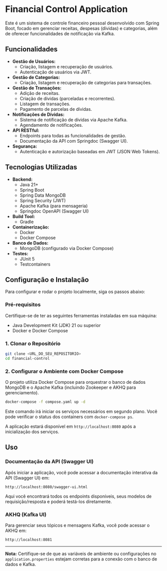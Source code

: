 # Financial Control Application

Este é um sistema de controle financeiro pessoal desenvolvido com Spring Boot, focado em gerenciar receitas, despesas (dívidas) e categorias, além de oferecer funcionalidades de notificação via Kafka.

## Funcionalidades

*   **Gestão de Usuários:**
    *   Criação, listagem e recuperação de usuários.
    *   Autenticação de usuários via JWT.
*   **Gestão de Categorias:**
    *   Criação, listagem e recuperação de categorias para transações.
*   **Gestão de Transações:**
    *   Adição de receitas.
    *   Criação de dívidas (parceladas e recorrentes).
    *   Listagem de transações.
    *   Pagamento de parcelas de dívidas.
*   **Notificações de Dívidas:**
    *   Sistema de notificação de dívidas via Apache Kafka.
    *   Agendamento de notificações.
*   **API RESTful:**
    *   Endpoints para todas as funcionalidades de gestão.
    *   Documentação da API com Springdoc (Swagger UI).
*   **Segurança:**
    *   Autenticação e autorização baseadas em JWT (JSON Web Tokens).

## Tecnologias Utilizadas

*   **Backend:**
    *   Java 21+
    *   Spring Boot
    *   Spring Data MongoDB
    *   Spring Security (JWT)
    *   Apache Kafka (para mensageria)
    *   Springdoc OpenAPI (Swagger UI)
*   **Build Tool:**
    *   Gradle
*   **Containerização:**
    *   Docker
    *   Docker Compose
*   **Banco de Dados:**
    *   MongoDB (configurado via Docker Compose)
*   **Testes:**
    *   JUnit 5
    *   Testcontainers

## Configuração e Instalação

Para configurar e rodar o projeto localmente, siga os passos abaixo:

### Pré-requisitos

Certifique-se de ter as seguintes ferramentas instaladas em sua máquina:

*   Java Development Kit (JDK) 21 ou superior
*   Docker e Docker Compose

### 1. Clonar o Repositório

```bash
git clone <URL_DO_SEU_REPOSITORIO>
cd financial-control
```

### 2. Configurar o Ambiente com Docker Compose

O projeto utiliza Docker Compose para orquestrar o banco de dados MongoDB e o Apache Kafka (incluindo Zookeeper e AKHQ para gerenciamento).

```bash
docker-compose -f compose.yaml up -d
```

Este comando irá iniciar os serviços necessários em segundo plano. Você pode verificar o status dos containers com `docker-compose ps`.

A aplicação estará disponível em `http://localhost:8080` após a inicialização dos serviços.

## Uso

### Documentação da API (Swagger UI)

Após iniciar a aplicação, você pode acessar a documentação interativa da API (Swagger UI) em:

`http://localhost:8080/swagger-ui.html`

Aqui você encontrará todos os endpoints disponíveis, seus modelos de requisição/resposta e poderá testá-los diretamente.

### AKHQ (Kafka UI)

Para gerenciar seus tópicos e mensagens Kafka, você pode acessar o AKHQ em:

`http://localhost:8081`

---

**Nota:** Certifique-se de que as variáveis de ambiente ou configurações no `application.properties` estejam corretas para a conexão com o banco de dados e Kafka.